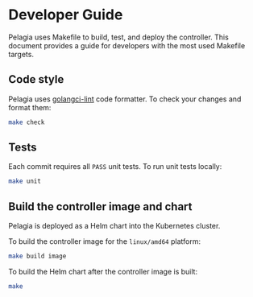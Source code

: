 # Developer Guide

Pelagia uses Makefile to build, test, and deploy the controller. This document provides a guide for developers
with the most used Makefile targets.

## Code style

Pelagia uses [golangci-lint](https://golangci-lint.run/) code formatter. To check your changes and format them:
```bash
make check
```

## Tests

Each commit requires all `PASS` unit tests. To run unit tests locally:
```bash
make unit
```

## Build the controller image and chart

Pelagia is deployed as a Helm chart into the Kubernetes cluster.

To build the controller image for the `linux/amd64` platform:
```bash
make build image
```

To build the Helm chart after the controller image is built:
```bash
make
```

